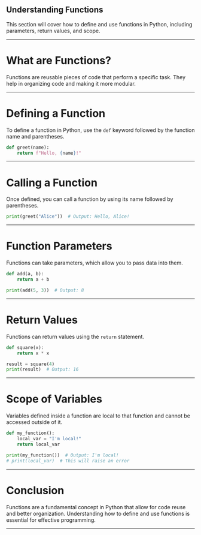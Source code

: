 ## Understanding Functions
  This section will cover how to define and use functions in Python, including parameters, return values, and scope.

---

# What are Functions?

Functions are reusable pieces of code that perform a specific task. They help in organizing code and making it more modular.

---

# Defining a Function

To define a function in Python, use the `def` keyword followed by the function name and parentheses.

```python
def greet(name):
    return f"Hello, {name}!"
```

---

# Calling a Function

Once defined, you can call a function by using its name followed by parentheses.

```python
print(greet("Alice"))  # Output: Hello, Alice!
```

---

# Function Parameters

Functions can take parameters, which allow you to pass data into them.

```python
def add(a, b):
    return a + b

print(add(5, 3))  # Output: 8
```

---

# Return Values

Functions can return values using the `return` statement.

```python
def square(x):
    return x * x

result = square(4)
print(result)  # Output: 16
```

---

# Scope of Variables

Variables defined inside a function are local to that function and cannot be accessed outside of it.

```python
def my_function():
    local_var = "I'm local!"
    return local_var

print(my_function())  # Output: I'm local!
# print(local_var)  # This will raise an error
```

---

# Conclusion

Functions are a fundamental concept in Python that allow for code reuse and better organization. Understanding how to define and use functions is essential for effective programming.

---